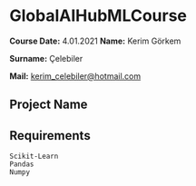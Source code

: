 # GlobalAIHubMLCourse

**Course Date:** 4.01.2021 **Name:** Kerim Görkem

**Surname:** Çelebiler

**Mail:** kerim_celebiler@hotmail.com

## Project Name


## Requirements
```
Scikit-Learn
Pandas
Numpy
```
